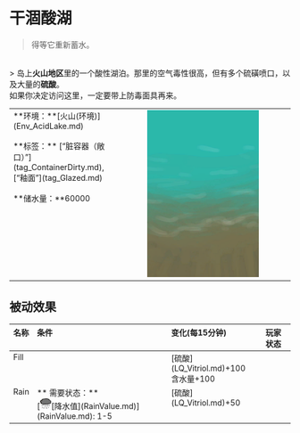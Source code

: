 # 干涸酸湖  
> 得等它重新蓄水。  
<br>  
> 岛上<b>火山地区</b>里的一个酸性湖泊。那里的空气毒性很高，但有多个硫磺喷口，以及大量的<b>硫酸</b>。<br>如果你决定访问这里，一定要带上防毒面具再来。  
  
<table class="table table-bordered"><tbody><tr ><td  style="width:80%;text-align:left;vertical-align:top;" >**环境：**[火山(环境)](Env_AcidLake.md)<br><br>**标签：**	[“脏容器（敞口）”](tag_ContainerDirty.md), [“釉面”](tag_Glazed.md)<br><br>**储水量：**60000</td><td  style="width:20%;text-align:left;vertical-align:top;" ><div style="width:300px;display:inline-block;text-align:center"><img decoding="async" src="Sprite/AcidShore.png" href="a.md" style="max-width:300px;max-height:300px;"></div></td></tr></tbody></tbody></table>  
  
## 被动效果  
<table class="table table-bordered"><thead><tr ><th  style="text-align:left;vertical-align:top;" >名称</th><th  style="text-align:left;vertical-align:top;" >条件</th><th  style="text-align:left;vertical-align:top;" >变化(每15分钟)</th><th  style="text-align:left;vertical-align:top;" >玩家状态</th></tr></thead><tr ><td  style="text-align:left;vertical-align:top;" >Fill</td><td  style="text-align:left;vertical-align:top;" ></td><td  style="text-align:left;vertical-align:top;" >[硫酸](LQ_Vitriol.md)+100<br>含水量+100</td><td  style="text-align:left;vertical-align:top;" ></td></tr><tr ><td  style="text-align:left;vertical-align:top;" >Rain</td><td  style="text-align:left;vertical-align:top;" >** 需要状态：**<br>[<div style="width:20px;display:inline-block;text-align:center"><img decoding="async" src="Sprite/RainLight.png" href="a.md" style="max-width:20px;max-height:20px;"></div>[降水值](RainValue.md)](RainValue.md): 1-5</td><td  style="text-align:left;vertical-align:top;" >[硫酸](LQ_Vitriol.md)+50</td><td  style="text-align:left;vertical-align:top;" ></td></tr></tbody></table>  
  


<script>document.title="干涸酸湖 - 卡牌生存百科 Card Survival Wiki";</script>